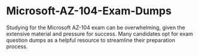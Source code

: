 # Microsoft-AZ-104-Exam-Dumps
Studying for the Microsoft AZ-104 exam can be overwhelming, given the extensive material and pressure for success. Many candidates opt for exam question dumps as a helpful resource to streamline their preparation process.
